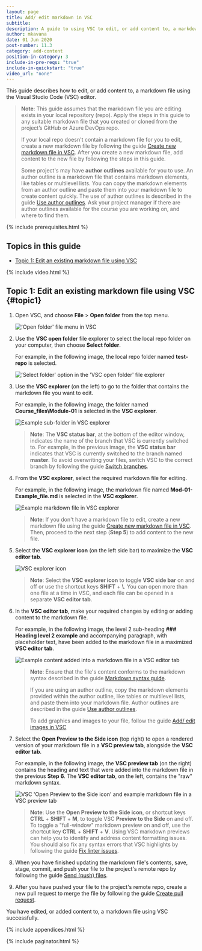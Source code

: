 ```yaml
---
layout: page
title: Add/ edit markdown in VSC
subtitle:
description: A guide to using VSC to edit, or add content to, a markdown file in a local repo
author: mkavana
date: 01 Jun 2020
post-number: 11.3
category: add-content
position-in-category: 3
include-in-pre-reqs: "true"
include-in-quickstart: "true"
video_url: "none"
---
```


This guide describes how to edit, or add content to, a markdown file using the Visual Studio Code (VSC) editor.

> **Note**: This guide assumes that the markdown file you are editing exists in your local repository (repo). Apply the steps in this guide to any suitable markdown file that you created or cloned from the project’s GitHub or Azure DevOps repo.
>
> If your local repo doesn't contain a markdown file for you to edit, create a new markdown file by following the guide [Create new markdown file in VSC]({{site.baseurl}}/add-content/create-file.html). After you create a new markdown file, add content to the new file by following the steps in this guide.
>
> Some project's may have **author outlines** available for you to use. An author outline is a markdown file that contains markdown elements, like tables or multilevel lists. You can copy the markdown elements from an author outline and paste them into your markdown file to create content quickly. The use of author outlines is described in the guide [Use author outlines]({{site.baseurl}}/add-content/author-outline.html). Ask your project manager if there are author outlines available for the course you are working on, and where to find them.
>

{% include prerequisites.html %}

## Topics in this guide

- [Topic 1: Edit an existing markdown file using VSC](#topic1)

{% include video.html %}

## Topic 1: Edit an existing markdown file using VSC {#topic1}

1. Open VSC, and choose **File** > **Open folder** from the top menu.

    !['Open folder' file menu in VSC](../assets/images/11-add-content/add-markdown/edit-001.png)

2. Use the **VSC open folder** file explorer to select the local repo folder on your computer, then choose **Select folder**.

    For example, in the following image, the local repo folder named **test-repo** is selected.

    !['Select folder' option in the 'VSC open folder' file explorer](../assets/images/11-add-content/add-markdown/edit-002.png)

3. Use the **VSC explorer** (on the left) to go to the folder that contains the markdown file you want to edit.

    For example, in the following image, the folder named **Course_files\Module-01** is selected in the **VSC explorer**.

    ![Example sub-folder in VSC explorer](../assets/images/11-add-content/add-markdown/edit-003.png)

    > **Note**: The **VSC status bar**, at the bottom of the editor window, indicates the name of the branch that VSC is currently switched to. For example, in the previous image, the **VSC status bar** indicates that VSC is currently switched to the branch named **master**. To avoid overwriting your files, switch VSC to the correct branch by following the guide [Switch branches]({{site.baseurl}}/branches/switch-branch.html).
    >

4. From the **VSC explorer**, select the required markdown file for editing.

    For example, in the following image, the markdown file named **Mod-01-Example_file.md** is selected in the **VSC explorer**.

    ![Example markdown file in VSC explorer](../assets/images/11-add-content/add-markdown/edit-004.png)

    > **Note**: If you don't have a markdown file to edit, create a new markdown file using the guide [Create new markdown file in VSC]({{site.baseurl}}/add-content/create-file.html). Then, proceed to the next step (**Step 5**) to add content to the new file.

5. Select the **VSC explorer icon** (on the left side bar) to maximize the **VSC editor tab**.

    ![VSC explorer icon](../assets/images/11-add-content/add-markdown/edit-005.png)

    > **Note**: Select the **VSC explorer icon** to toggle **VSC side bar** on and off or use the shortcut keys **SHIFT** + **\\**. You can open more than one file at a time in VSC, and each file can be opened in a separate **VSC editor tab**.
    >

6. In the **VSC editor tab**, make your required changes by editing or adding content to the markdown file.

    For example, in the following image, the level 2 sub-heading **### Heading level 2 example** and accompanying paragraph, with placeholder text, have been added to the markdown file in a maximized **VSC editor tab**.

    ![Example content added into a markdown file in a VSC editor tab](../assets/images/11-add-content/add-markdown/edit-006.png)

    > **Note**: Ensure that the file's content conforms to the markdown syntax described in the guide [Markdown syntax guide]({{site.baseurl}}/add-content/syntax.html).
    >
    > If you are using an author outline, copy the markdown elements provided within the author outline, like tables or multilevel lists, and paste them into your markdown file. Author outlines are described in the guide [Use author outlines]({{site.baseurl}}/add-content/author-outline.html).
    >
    > To add graphics and images to your file, follow the guide [Add/ edit images in VSC]({{site.baseurl}}/add-content/add-images.html)
    >

7. Select the **Open Preview to the Side icon** (top right) to open a rendered version of your markdown file in a **VSC preview tab**, alongside the **VSC editor tab**.

    For example, in the following image, the **VSC preview tab** (on the right) contains the heading and text that were added into the markdown file in the previous **Step 6**. The **VSC editor tab**, on the left, contains the "raw" markdown syntax.

    ![VSC 'Open Preview to the Side icon' and example markdown file in a VSC preview tab](../assets/images/11-add-content/add-markdown/edit-007.png)

    > **Note**: Use the **Open Preview to the Side icon**, or shortcut keys **CTRL** + **SHIFT** + **M**, to toggle VSC **Preview to the Side** on and off. To toggle a "full-window" markdown preview on and off, use the shortcut key **CTRL** + **SHIFT** + **V**. Using VSC markdown previews can help you to identify and address content formatting issues. You should also fix any syntax errors that VSC highlights by following the guide [Fix linter issues]({{site.baseurl}}/add-content/fix-linter.html).
    >

8. When you have finished updating the markdown file's contents, save, stage, commit, and push your file to the project's remote repo by following the guide [Send (push) files]({{site.baseurl}}/branches/push-files.html).

9. After you have pushed your file to the project's remote repo, create a new pull request to merge the file by following the guide [Create pull request]({{site.baseurl}}/pull-requests/create-pr.html).

You have edited, or added content to, a markdown file using VSC successfully.

{% include appendices.html %}

{% include paginator.html %}
